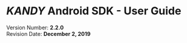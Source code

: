 # $KANDY$ Android SDK - User Guide
Version Number: **2.2.0**
<br>
Revision Date: **December 2, 2019**
